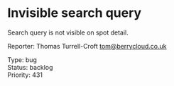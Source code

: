 # Invisible search query

Search query is not visible on spot detail.

Reporter: Thomas Turrell-Croft <tom@berrycloud.co.uk>  

Type: bug  
Status: backlog  
Priority: 431
